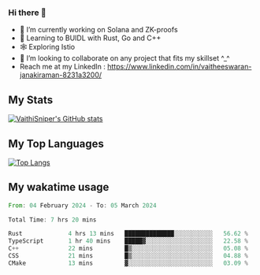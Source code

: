 ### Hi there 👋

- 🔭 I’m currently working on Solana and ZK-proofs
- 📖 Learning to BUIDL with Rust, Go and C++
- 🕸️ Exploring Istio
- 👯 I’m looking to collaborate on any project that fits my skillset ^_^
- Reach me at my LinkedIn : https://www.linkedin.com/in/vaitheeswaran-janakiraman-8231a3200/

## My Stats
[![VaithiSniper's GitHub stats](https://github-readme-stats.vercel.app/api?username=VaithiSniper&hide=stars&theme=radical)](https://github.com/anuraghazra/github-readme-stats)

## My Top Languages

[![Top Langs](https://github-readme-stats.vercel.app/api/top-langs/?username=VaithiSniper&layout=compact)](https://github.com/anuraghazra/github-readme-stats)

## My wakatime usage

<!--START_SECTION:waka-->

```rust
From: 04 February 2024 - To: 05 March 2024

Total Time: 7 hrs 20 mins

Rust             4 hrs 13 mins   ██████████████░░░░░░░░░░░   56.62 %
TypeScript       1 hr 40 mins    █████▓░░░░░░░░░░░░░░░░░░░   22.58 %
C++              22 mins         █▒░░░░░░░░░░░░░░░░░░░░░░░   05.08 %
CSS              21 mins         █▒░░░░░░░░░░░░░░░░░░░░░░░   04.88 %
CMake            13 mins         ▓░░░░░░░░░░░░░░░░░░░░░░░░   03.09 %
```

<!--END_SECTION:waka-->
